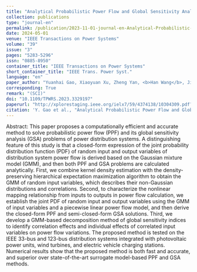 ```yaml
---
title: "Analytical Probabilistic Power Flow and Global Sensitivity Analysis of Distribution Systems Based on Gaussian Mixture Model of Input-Output Variables"
collection: publications
type: "journal-en"
permalink: /publication/2023-11-01-journal-en-Analytical-Probabilistic-Power-Flow-and-Global-Sensitivity-Analysis
date: 2024-05-01
venue: "IEEE Transactions on Power Systems"
volume: "39"
issue: "3"
pages: "5283-5296"
issn: "0885-8950"
container_title: "IEEE Transactions on Power Systems"
short_container_title: "IEEE Trans. Power Syst."
language: "en"
paper_author: "Yuanhai Gao, Xiaoyuan Xu, Zheng Yan, <b>Han Wang</b>, Jian Ping, Bo Yang, Xinping Guan"
corresponding: True
remark: "(SCI)"
doi: "10.1109/TPWRS.2023.3329197"
paperurl: "http://xplorestaging.ieee.org/ielx7/59/4374138/10304309.pdf?arnumber=10304309"
citation: 'Y. Gao et al., "Analytical Probabilistic Power Flow and Global Sensitivity Analysis of Distribution Systems Based on Gaussian Mixture Model of Input-Output Variables," in IEEE Transactions on Power Systems, vol. 39, no. 3, pp. 5283-5296, May 2024.'
---
```


Abstract:
This paper proposes a computationally efficient and accurate method to solve probabilistic power flow (PPF) and its global sensitivity analysis (GSA) problems of power distribution systems. A distinguishing feature of this study is that a closed-form expression of the joint probability distribution function (PDF) of random input and output variables of distribution system power flow is derived based on the Gaussian mixture model (GMM), and then both PPF and GSA problems are calculated analytically. First, we combine kernel density estimation with the density-preserving hierarchical expectation maximization algorithm to obtain the GMM of random input variables, which describes their non-Gaussian distributions and correlations. Second, to characterize the nonlinear mapping relationship from inputs to outputs in power flow calculation, we establish the joint PDF of random input and output variables using the GMM of input variables and a piecewise linear power flow model, and then derive the closed-form PPF and semi-closed-form GSA solutions. Third, we develop a GMM-based decomposition method of global sensitivity indices to identify correlation effects and individual effects of correlated input variables on power flow variations. The proposed method is tested on the IEEE 33-bus and 123-bus distribution systems integrated with photovoltaic power units, wind turbines, and electric vehicle charging stations. Numerical results show that the proposed method is both fast and accurate, and superior over state-of-the-art surrogate model-based PPF and GSA methods.
